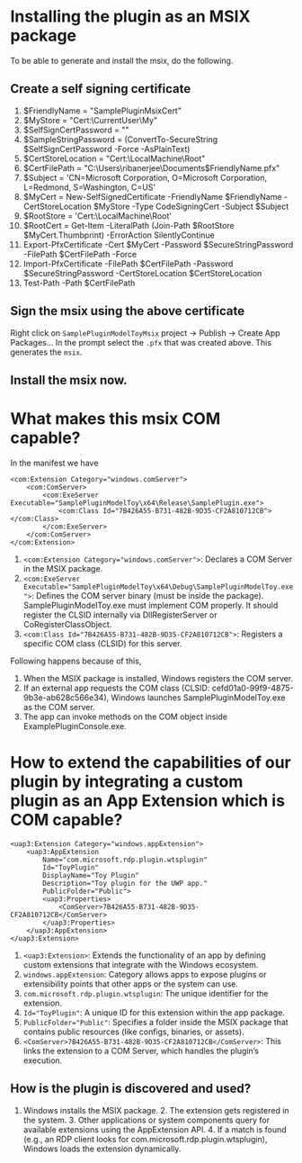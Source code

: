 ﻿# Installing the plugin as an MSIX package

To be able to generate and install the msix, do the following.
## Create a self signing certificate
1. $FriendlyName = "SamplePluginMsixCert"
2. $MyStore = "Cert:\CurrentUser\My"
3. $SelfSignCertPassword = "<YourPassword>"
4. $SampleStringPassword = (ConvertTo-SecureString $SelfSignCertPassword  -Force -AsPlainText)
5. $CertStoreLocation = "Cert:\LocalMachine\Root"
6. $CertFilePath = "C:\Users\ribanerjee\Documents\$FriendlyName.pfx"
7. $Subject = 'CN=Microsoft Corporation, O=Microsoft Corporation, L=Redmond, S=Washington, C=US'
8. $MyCert = New-SelfSignedCertificate -FriendlyName $FriendlyName -CertStoreLocation $MyStore -Type CodeSigningCert -Subject $Subject
9. $RootStore = 'Cert:\LocalMachine\Root'
10. $RootCert = Get-Item -LiteralPath (Join-Path $RootStore $MyCert.Thumbprint) -ErrorAction SilentlyContinue
11. Export-PfxCertificate -Cert $MyCert -Password $SecureStringPassword -FilePath $CertFilePath -Force
12. Import-PfxCertificate -FilePath $CertFilePath -Password $SecureStringPassword -CertStoreLocation $CertStoreLocation
13. Test-Path -Path $CertFilePath

## Sign the msix using the above certificate
Right click on `SamplePluginModelToyMsix` project -> Publish -> Create App Packages... In the prompt select the `.pfx` that was created above. This generates the `msix`.

## Install the msix now.

# What makes this msix COM capable?
In the manifest we have
```
<com:Extension Category="windows.comServer">
    <com:ComServer>
        <com:ExeServer Executable="SamplePluginModelToy\x64\Release\SamplePlugin.exe">
            <com:Class Id="7B426A55-B731-482B-9D35-CF2A810712CB"></com:Class>
        </com:ExeServer>
    </com:ComServer>
</com:Extension>
```
1. `<com:Extension Category="windows.comServer">`:	Declares a COM Server in the MSIX package.
2. `<com:ExeServer Executable="SamplePluginModelToy\x64\Debug\SamplePluginModelToy.exe">`: Defines the COM server binary (must be inside the package). SamplePluginModelToy.exe must implement COM properly. It should register the CLSID internally via DllRegisterServer or CoRegisterClassObject.
3. `<com:Class Id="7B426A55-B731-482B-9D35-CF2A810712CB">`: Registers a specific COM class (CLSID) for this server.

Following happens because of this,
1. When the MSIX package is installed, Windows registers the COM server.
2. If an external app requests the COM class (CLSID: cefd01a0-99f9-4875-9b3e-ab628c566e34), Windows launches SamplePluginModelToy.exe as the COM server.
3. The app can invoke methods on the COM object inside ExamplePluginConsole.exe.


# How to extend the capabilities of our plugin by integrating a custom plugin as an App Extension which is COM capable?
```
<uap3:Extension Category="windows.appExtension">
    <uap3:AppExtension 
        Name="com.microsoft.rdp.plugin.wtsplugin"
        Id="ToyPlugin"
        DisplayName="Toy Plugin"
        Description="Toy plugin for the UWP app."
        PublicFolder="Public">
        <uap3:Properties>
            <ComServer>7B426A55-B731-482B-9D35-CF2A810712CB</ComServer>
        </uap3:Properties>
    </uap3:AppExtension>
</uap3:Extension>
```
1. `<uap3:Extension>`: Extends the functionality of an app by defining custom extensions that integrate with the Windows ecosystem. 
2. `windows.appExtension`: Category allows apps to expose plugins or extensibility points that other apps or the system can use.
3. `com.microsoft.rdp.plugin.wtsplugin`: The unique identifier for the extension.
4. `Id="ToyPlugin"`: A unique ID for this extension within the app package.
5. `PublicFolder="Public"`: Specifies a folder inside the MSIX package that contains public resources (like configs, binaries, or assets).
6. `<ComServer>7B426A55-B731-482B-9D35-CF2A810712CB</ComServer>`: This links the extension to a COM Server, which handles the plugin’s execution.

## How is the plugin is discovered and used?
1. Windows installs the MSIX package.
2️. The extension gets registered in the system.
3️. Other applications or system components query for available extensions using the AppExtension API.
4️. If a match is found (e.g., an RDP client looks for com.microsoft.rdp.plugin.wtsplugin), Windows loads the extension dynamically.

